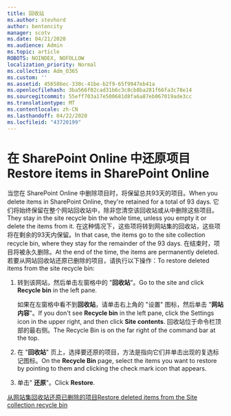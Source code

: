 ```yaml
---
title: 回收站
ms.author: stevhord
author: bentoncity
manager: scotv
ms.date: 04/21/2020
ms.audience: Admin
ms.topic: article
ROBOTS: NOINDEX, NOFOLLOW
localization_priority: Normal
ms.collection: Adm_O365
ms.custom: ''
ms.assetid: 456586ec-330c-41be-b2f9-65f9947eb41a
ms.openlocfilehash: 3ba566f02cad31b6c3c8cb8ba281f66fa3c78e14
ms.sourcegitcommit: 55eff703a17e500681d8fa6a87eb067019ade3cc
ms.translationtype: MT
ms.contentlocale: zh-CN
ms.lasthandoff: 04/22/2020
ms.locfileid: "43720199"
---
```

# <a name="restore-items-in-sharepoint-online"></a><span data-ttu-id="634c0-102">在 SharePoint Online 中还原项目</span><span class="sxs-lookup"><span data-stu-id="634c0-102">Restore items in SharePoint Online</span></span>

<span data-ttu-id="634c0-103">当您在 SharePoint Online 中删除项目时，将保留总共93天的项目。</span><span class="sxs-lookup"><span data-stu-id="634c0-103">When you delete items in SharePoint Online, they're retained for a total of 93 days.</span></span> <span data-ttu-id="634c0-104">它们将始终保留在整个网站回收站中，除非您清空该回收站或从中删除这些项目。</span><span class="sxs-lookup"><span data-stu-id="634c0-104">They stay in the site recycle bin the whole time, unless you empty it or delete the items from it.</span></span> <span data-ttu-id="634c0-105">在这种情况下，这些项将转到网站集的回收站，这些项将在剩余的93天内保留。</span><span class="sxs-lookup"><span data-stu-id="634c0-105">In that case, the items go to the site collection recycle bin, where they stay for the remainder of the 93 days.</span></span> <span data-ttu-id="634c0-106">在结束时，项目将被永久删除。</span><span class="sxs-lookup"><span data-stu-id="634c0-106">At the end of the time, the items are permanently deleted.</span></span> <span data-ttu-id="634c0-107">若要从网站回收站还原已删除的项目，请执行以下操作：</span><span class="sxs-lookup"><span data-stu-id="634c0-107">To restore deleted items from the site recycle bin:</span></span>
  
1. <span data-ttu-id="634c0-108">转到该网站，然后单击左窗格中的 "**回收站**"。</span><span class="sxs-lookup"><span data-stu-id="634c0-108">Go to the site and click **Recycle bin** in the left pane.</span></span> 
    
    <span data-ttu-id="634c0-109">如果在左窗格中看不到**回收站**，请单击右上角的 "设置" 图标，然后单击 "**网站内容**"。</span><span class="sxs-lookup"><span data-stu-id="634c0-109">If you don't see **Recycle bin** in the left pane, click the Settings icon in the upper right, and then click **Site contents**.</span></span> <span data-ttu-id="634c0-110">回收站位于命令栏顶部的最右侧。</span><span class="sxs-lookup"><span data-stu-id="634c0-110">The Recycle Bin is on the far right of the command bar at the top.</span></span>
    
2. <span data-ttu-id="634c0-111">在 "**回收站**" 页上，选择要还原的项目，方法是指向它们并单击出现的复选标记图标。</span><span class="sxs-lookup"><span data-stu-id="634c0-111">On the **Recycle Bin** page, select the items you want to restore by pointing to them and clicking the check mark icon that appears.</span></span> 
    
3. <span data-ttu-id="634c0-112">单击" **还原**"。</span><span class="sxs-lookup"><span data-stu-id="634c0-112">Click **Restore**.</span></span>
    
[<span data-ttu-id="634c0-113">从网站集回收站还原已删除的项目</span><span class="sxs-lookup"><span data-stu-id="634c0-113">Restore deleted items from the Site collection recycle bin</span></span>](https://go.microsoft.com/fwlink/?linkid=866439)
  

